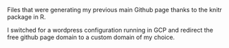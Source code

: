 Files that were generating my previous main Github page thanks to the knitr package in R.

I switched for a wordpress configuration running in GCP and redirect the free github page domain to a custom domain of my choice. 
